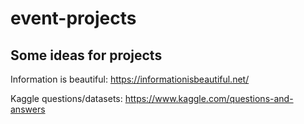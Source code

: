 # event-projects

## Some ideas for projects

Information is beautiful: https://informationisbeautiful.net/ 

Kaggle questions/datasets: https://www.kaggle.com/questions-and-answers 
